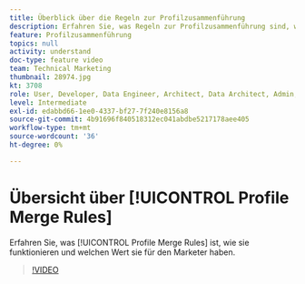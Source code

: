 ```yaml
---
title: Überblick über die Regeln zur Profilzusammenführung
description: Erfahren Sie, was Regeln zur Profilzusammenführung sind, wie sie funktionieren und welchen Wert sie für den Marketingexperten haben.
feature: Profilzusammenführung
topics: null
activity: understand
doc-type: feature video
team: Technical Marketing
thumbnail: 28974.jpg
kt: 3708
role: User, Developer, Data Engineer, Architect, Data Architect, Admin, Leader
level: Intermediate
exl-id: edabbd66-1ee0-4337-bf27-7f240e8156a8
source-git-commit: 4b91696f840518312ec041abdbe5217178aee405
workflow-type: tm+mt
source-wordcount: '36'
ht-degree: 0%

---
```


# Übersicht über [!UICONTROL Profile Merge Rules]

Erfahren Sie, was [!UICONTROL Profile Merge Rules] ist, wie sie funktionieren und welchen Wert sie für den Marketer haben.

>[!VIDEO](https://video.tv.adobe.com/v/28974/?quality=12)
